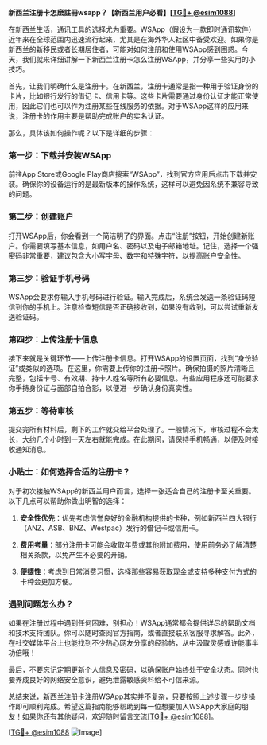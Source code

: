 **新西兰注册卡怎麽註冊wsapp？【新西兰用户必看】[[TG💪+ @esim1088](https://t.me/s/esim1088)]**

在新西兰生活，通讯工具的选择尤为重要。WSApp（假设为一款即时通讯软件）近年来在全球范围内迅速流行起来，尤其是在海外华人社区中备受欢迎。如果你是新西兰的新移民或者长期居住者，可能对如何注册和使用WSApp感到困惑。今天，我们就来详细讲解一下新西兰注册卡怎么注册WSApp，并分享一些实用的小技巧。

首先，让我们明确什么是注册卡。在新西兰，注册卡通常是指一种用于验证身份的卡片，比如银行发行的借记卡、信用卡等。这些卡片需要通过身份认证才能正常使用，因此它们也可以作为注册某些在线服务的依据。对于WSApp这样的应用来说，注册卡的作用主要是帮助完成账户的实名认证。

那么，具体该如何操作呢？以下是详细的步骤：

### 第一步：下载并安装WSApp

前往App Store或Google Play商店搜索“WSApp”，找到官方应用后点击下载并安装。确保你的设备运行的是最新版本的操作系统，这样可以避免因系统不兼容导致的问题。

### 第二步：创建账户

打开WSApp后，你会看到一个简洁明了的界面。点击“注册”按钮，开始创建新账户。你需要填写基本信息，如用户名、密码以及电子邮箱地址。记住，选择一个强密码非常重要，建议包含大小写字母、数字和特殊字符，以提高账户安全性。

### 第三步：验证手机号码

WSApp会要求你输入手机号码进行验证。输入完成后，系统会发送一条验证码短信到你的手机上。注意检查短信是否正确接收到，如果没有收到，可以尝试重新发送验证码。

### 第四步：上传注册卡信息

接下来就是关键环节——上传注册卡信息。打开WSApp的设置页面，找到“身份验证”或类似的选项。在这里，你需要上传你的注册卡照片。确保拍摄的照片清晰且完整，包括卡号、有效期、持卡人姓名等所有必要信息。有些应用程序还可能要求你手持身份证与面部自拍合影，以便进一步确认身份真实性。

### 第五步：等待审核

提交完所有材料后，剩下的工作就交给平台处理了。一般情况下，审核过程不会太长，大约几个小时到一天左右就能完成。在此期间，请保持手机畅通，以便及时接收通知消息。

### 小贴士：如何选择合适的注册卡？

对于初次接触WSApp的新西兰用户而言，选择一张适合自己的注册卡至关重要。以下几点可以帮助你做出明智的选择：

1. **安全性优先**：优先考虑信誉良好的金融机构提供的卡种，例如新西兰四大银行（ANZ、ASB、BNZ、Westpac）发行的借记卡或信用卡。
   
2. **费用考量**：部分注册卡可能会收取年费或其他附加费用，使用前务必了解清楚相关条款，以免产生不必要的开销。

3. **便捷性**：考虑到日常消费习惯，选择那些容易获取现金或支持多种支付方式的卡种会更加方便。

### 遇到问题怎么办？

如果在注册过程中遇到任何困难，别担心！WSApp通常都会提供详尽的帮助文档和技术支持团队。你可以随时查阅官方指南，或者直接联系客服寻求解答。此外，在社交媒体平台上也能找到不少热心网友分享的经验帖，从中汲取灵感或许能事半功倍哦！

最后，不要忘记定期更新个人信息及密码，以确保账户始终处于安全状态。同时也要养成良好的网络安全意识，避免泄露敏感资料给不可信来源。

总结来说，新西兰注册卡注册WSApp其实并不复杂，只要按照上述步骤一步步操作即可顺利完成。希望这篇指南能够帮助到每一位想要加入WSApp大家庭的朋友！如果你还有其他疑问，欢迎随时留言交流[[TG💪+ @esim1088](https://t.me/s/esim1088)]。

[[TG💪+ @esim1088](https://t.me/s/esim1088) ![Image](https://i.postimg.cc/4NQfJmqS/Snipaste-2025-05-13-00-14-12.png)]